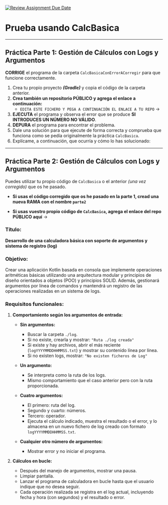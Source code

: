 [![Review Assignment Due Date](https://classroom.github.com/assets/deadline-readme-button-22041afd0340ce965d47ae6ef1cefeee28c7c493a6346c4f15d667ab976d596c.svg)](https://classroom.github.com/a/tjb51VlR)
# Prueba usando CalcBasica

---

## Práctica Parte 1: Gestión de Cálculos con Logs y Argumentos

**CORRIGE** el programa de la carpeta `CalcBasicaConErrorACorregir` para que funcione correctamente.

1. Crea tu propio proyecto ***(Gradle)*** y copia el código de la carpeta anterior.
2. **Crea también un repositorio **PÚBLICO** y agrega el enlace a continuación:**
   * `EDITA ESTE FICHERO Y PEGA A CONTINUACIÓN EL ENLACE A TU REPO` -> 
4. **EJECUTA** el programa y observa el error que se produce **SI INTRODUCES UN NÚMERO NO VÁLIDO**.
5. **DEPURA** el programa para encontrar el problema.
6. Dale una solución para que ejecute de forma correcta y comprueba que funciona como se pedía originalmente la práctica `CalcBasica`.
7. Explícame, a continuación, que ocurría y cómo lo has solucionado:

---

## Práctica Parte 2: Gestión de Cálculos con Logs y Argumentos

Puedes utilizar tu propio código de `CalcBasica` o el anterior *(una vez corregido)* que os he pasado.

- **Si usas el código corregido que os he pasado en la parte 1, cread una nueva RAMA con el nombre `parte2`**

- **Si usas vuestro propio código de `CalcBasica`, agrega el enlace del repo PÚBLICO aquí** ->

### Título:
**Desarrollo de una calculadora básica con soporte de argumentos y sistema de registro (log)**

### Objetivo:
Crear una aplicación Kotlin basada en consola que implemente operaciones aritméticas básicas utilizando una arquitectura modular y principios de diseño orientados a objetos (POO) y principios SOLID. Además, gestionará argumentos por línea de comandos y mantendrá un registro de las operaciones realizadas en un sistema de logs.

### Requisitos funcionales:

1. **Comportamiento según los argumentos de entrada:**
   - **Sin argumentos:**  
     - Buscar la carpeta `./log`.  
     - Si no existe, crearla y mostrar: `"Ruta ./log creada"`  
     - Si existe y hay archivos, abrir el más reciente (`logYYYYMMDDHHMMSS.txt`) y mostrar su contenido línea por línea.  
     - Si no existen logs, mostrar: `"No existen ficheros de Log"`  

   - **Un argumento:**  
     - Se interpreta como la ruta de los logs.  
     - Mismo comportamiento que el caso anterior pero con la ruta proporcionada.  

   - **Cuatro argumentos:**  
     - El primero: ruta del log.  
     - Segundo y cuarto: números.  
     - Tercero: operador.  
     - Ejecuta el cálculo indicado, muestra el resultado o el error, y lo almacena en un nuevo fichero de log creado con formato `logYYYYMMDDHHMMSS.txt`.  

   - **Cualquier otro número de argumentos:**  
     - Mostrar error y no iniciar el programa.

2. **Cálculos en bucle:**
   - Después del manejo de argumentos, mostrar una pausa.
   - Limpiar pantalla.
   - Lanzar el programa de calculadora en bucle hasta que el usuario indique que no desea seguir.
   - Cada operación realizada se registra en el log actual, incluyendo fecha y hora (con segundos) y el resultado o error.
